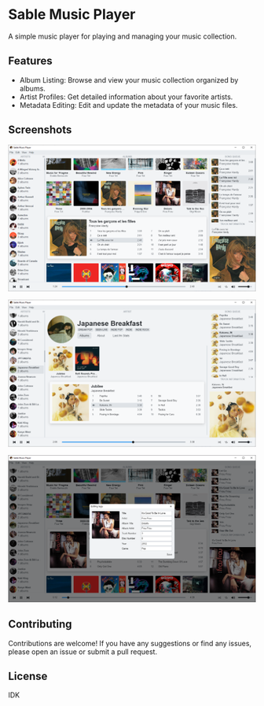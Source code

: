 # Sable Music Player

A simple music player for playing and managing your music collection.

## Features

- Album Listing: Browse and view your music collection organized by albums.
- Artist Profiles: Get detailed information about your favorite artists.
- Metadata Editing: Edit and update the metadata of your music files.

## Screenshots

![Album view](/screenshots/Sable_LRSommqLPW.png)

![Artist profile](/screenshots/Sable_xaIYhRJJf4.png)

![Tag editing](/screenshots/Sable_37ZIjldtkq.png)

## Contributing

Contributions are welcome! If you have any suggestions or find any issues, please open an issue or submit a pull request.

## License

IDK